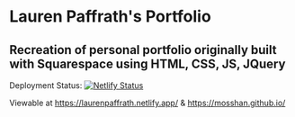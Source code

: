 # Lauren Paffrath's Portfolio
## Recreation of personal portfolio originally built with Squarespace using HTML, CSS, JS, JQuery 

Deployment Status: [![Netlify Status](https://api.netlify.com/api/v1/badges/5598eb07-3b61-49ea-90bb-bf5f6c16e120/deploy-status)](https://app.netlify.com/sites/laurenpaffrath/deploys)

Viewable at https://laurenpaffrath.netlify.app/ & https://mosshan.github.io/


